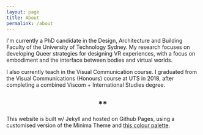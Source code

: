 ```yaml
---
layout: page
title: About
permalink: /about
---
```

I'm currently a PhD candidate in the Design, Architecture and Building Faculty of the University of Technology Sydney. My research focuses on developing Queer strategies for designing VR experiences, with a focus on embodiment and the interface between bodies and virtual worlds.

I also currently teach in the Visual Communication course. I graduated from the Visual Communications (Honours) course at UTS in 2018, after completing a combined Viscom + International Studies degree.

<center> <h2> ** </h2> </center>

This website is built w/ Jekyll and hosted on Github Pages, using a customised version of the Minima Theme and <a href="https://lospec.com/palette-list/kirokaze-gameboy">this colour palette</a>.
